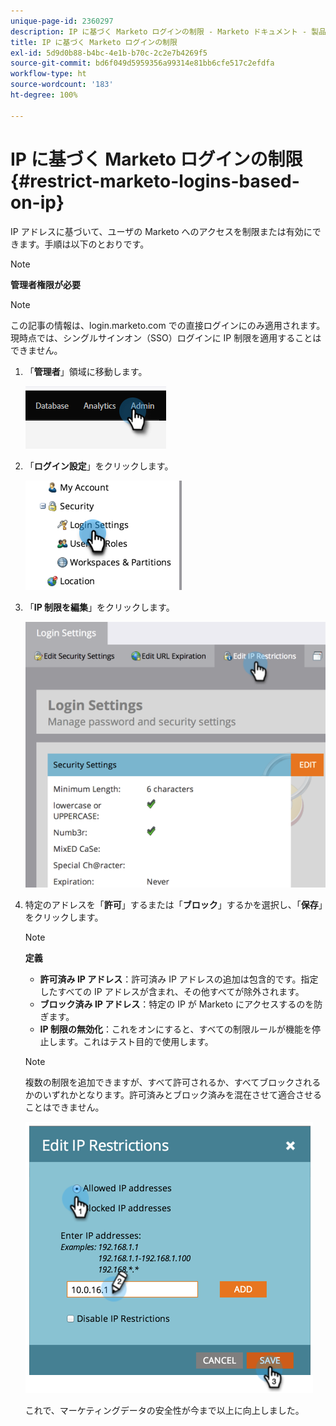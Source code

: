 ```yaml
---
unique-page-id: 2360297
description: IP に基づく Marketo ログインの制限 - Marketo ドキュメント - 製品ドキュメント
title: IP に基づく Marketo ログインの制限
exl-id: 5d9d0b88-b4bc-4e1b-b70c-2c2e7b4269f5
source-git-commit: bd6f049d5959356a99314e81bb6cfe517c2efdfa
workflow-type: ht
source-wordcount: '183'
ht-degree: 100%

---
```


# IP に基づく Marketo ログインの制限 {#restrict-marketo-logins-based-on-ip}

IP アドレスに基づいて、ユーザの Marketo へのアクセスを制限または有効にできます。手順は以下のとおりです。

>[!NOTE]
>
>**管理者権限が必要**

>[!NOTE]
>
>この記事の情報は、login.marketo.com での直接ログインにのみ適用されます。現時点では、シングルサインオン（SSO）ログインに IP 制限を適用することはできません。

1. 「**管理者**」領域に移動します。

   ![](assets/restrict-marketo-logins-based-on-ip-1.png)

1. 「**ログイン設定**」をクリックします。

   ![](assets/restrict-marketo-logins-based-on-ip-2.png)

1. 「**IP 制限を編集**」をクリックします。

   ![](assets/restrict-marketo-logins-based-on-ip-3.png)

1. 特定のアドレスを「**許可**」するまたは「**ブロック**」するかを選択し、「**保存**」をクリックします。

   >[!NOTE]
   >
   >**定義**
   >
   >* **許可済み IP アドレス**：許可済み IP アドレスの追加は包含的です。指定したすべての IP アドレスが含まれ、その他すべてが除外されます。
   >* **ブロック済み IP アドレス**：特定の IP が Marketo にアクセスするのを防ぎます。
   >* **IP 制限の無効化**：これをオンにすると、すべての制限ルールが機能を停止します。これはテスト目的で使用します。


   >[!NOTE]
   >
   >複数の制限を追加できますが、すべて許可されるか、すべてブロックされるかのいずれかとなります。許可済みとブロック済みを混在させて適合させることはできません。

   ![](assets/restrict-marketo-logins-based-on-ip-4.png)

   これで、マーケティングデータの安全性が今まで以上に向上しました。
